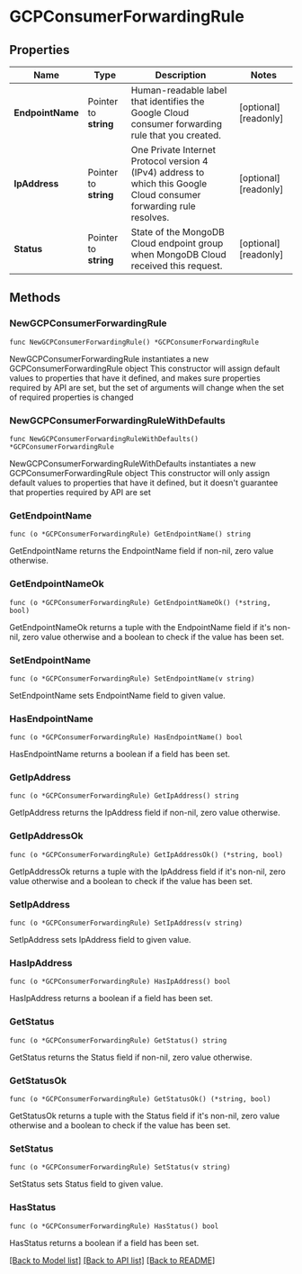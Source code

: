 # GCPConsumerForwardingRule

## Properties

Name | Type | Description | Notes
------------ | ------------- | ------------- | -------------
**EndpointName** | Pointer to **string** | Human-readable label that identifies the Google Cloud consumer forwarding rule that you created. | [optional] [readonly] 
**IpAddress** | Pointer to **string** | One Private Internet Protocol version 4 (IPv4) address to which this Google Cloud consumer forwarding rule resolves. | [optional] [readonly] 
**Status** | Pointer to **string** | State of the MongoDB Cloud endpoint group when MongoDB Cloud received this request. | [optional] [readonly] 

## Methods

### NewGCPConsumerForwardingRule

`func NewGCPConsumerForwardingRule() *GCPConsumerForwardingRule`

NewGCPConsumerForwardingRule instantiates a new GCPConsumerForwardingRule object
This constructor will assign default values to properties that have it defined,
and makes sure properties required by API are set, but the set of arguments
will change when the set of required properties is changed

### NewGCPConsumerForwardingRuleWithDefaults

`func NewGCPConsumerForwardingRuleWithDefaults() *GCPConsumerForwardingRule`

NewGCPConsumerForwardingRuleWithDefaults instantiates a new GCPConsumerForwardingRule object
This constructor will only assign default values to properties that have it defined,
but it doesn't guarantee that properties required by API are set

### GetEndpointName

`func (o *GCPConsumerForwardingRule) GetEndpointName() string`

GetEndpointName returns the EndpointName field if non-nil, zero value otherwise.

### GetEndpointNameOk

`func (o *GCPConsumerForwardingRule) GetEndpointNameOk() (*string, bool)`

GetEndpointNameOk returns a tuple with the EndpointName field if it's non-nil, zero value otherwise
and a boolean to check if the value has been set.

### SetEndpointName

`func (o *GCPConsumerForwardingRule) SetEndpointName(v string)`

SetEndpointName sets EndpointName field to given value.

### HasEndpointName

`func (o *GCPConsumerForwardingRule) HasEndpointName() bool`

HasEndpointName returns a boolean if a field has been set.

### GetIpAddress

`func (o *GCPConsumerForwardingRule) GetIpAddress() string`

GetIpAddress returns the IpAddress field if non-nil, zero value otherwise.

### GetIpAddressOk

`func (o *GCPConsumerForwardingRule) GetIpAddressOk() (*string, bool)`

GetIpAddressOk returns a tuple with the IpAddress field if it's non-nil, zero value otherwise
and a boolean to check if the value has been set.

### SetIpAddress

`func (o *GCPConsumerForwardingRule) SetIpAddress(v string)`

SetIpAddress sets IpAddress field to given value.

### HasIpAddress

`func (o *GCPConsumerForwardingRule) HasIpAddress() bool`

HasIpAddress returns a boolean if a field has been set.

### GetStatus

`func (o *GCPConsumerForwardingRule) GetStatus() string`

GetStatus returns the Status field if non-nil, zero value otherwise.

### GetStatusOk

`func (o *GCPConsumerForwardingRule) GetStatusOk() (*string, bool)`

GetStatusOk returns a tuple with the Status field if it's non-nil, zero value otherwise
and a boolean to check if the value has been set.

### SetStatus

`func (o *GCPConsumerForwardingRule) SetStatus(v string)`

SetStatus sets Status field to given value.

### HasStatus

`func (o *GCPConsumerForwardingRule) HasStatus() bool`

HasStatus returns a boolean if a field has been set.


[[Back to Model list]](../README.md#documentation-for-models) [[Back to API list]](../README.md#documentation-for-api-endpoints) [[Back to README]](../README.md)


